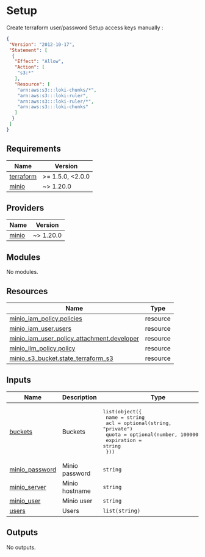 
# Setup
Create terraform user/password
Setup access keys manually :
```json
{
 "Version": "2012-10-17",
 "Statement": [
  {
   "Effect": "Allow",
   "Action": [
    "s3:*"
   ],
   "Resource": [
    "arn:aws:s3:::loki-chunks/*",
    "arn:aws:s3:::loki-ruler",
    "arn:aws:s3:::loki-ruler/*",
    "arn:aws:s3:::loki-chunks"
   ]
  }
 ]
}
```


<!-- BEGINNING OF PRE-COMMIT-TERRAFORM DOCS HOOK -->
## Requirements

| Name | Version |
|------|---------|
| <a name="requirement_terraform"></a> [terraform](#requirement\_terraform) | >= 1.5.0, <2.0.0 |
| <a name="requirement_minio"></a> [minio](#requirement\_minio) | ~> 1.20.0 |

## Providers

| Name | Version |
|------|---------|
| <a name="provider_minio"></a> [minio](#provider\_minio) | ~> 1.20.0 |

## Modules

No modules.

## Resources

| Name | Type |
|------|------|
| [minio_iam_policy.policies](https://registry.terraform.io/providers/aminueza/minio/latest/docs/resources/iam_policy) | resource |
| [minio_iam_user.users](https://registry.terraform.io/providers/aminueza/minio/latest/docs/resources/iam_user) | resource |
| [minio_iam_user_policy_attachment.developer](https://registry.terraform.io/providers/aminueza/minio/latest/docs/resources/iam_user_policy_attachment) | resource |
| [minio_ilm_policy.policy](https://registry.terraform.io/providers/aminueza/minio/latest/docs/resources/ilm_policy) | resource |
| [minio_s3_bucket.state_terraform_s3](https://registry.terraform.io/providers/aminueza/minio/latest/docs/resources/s3_bucket) | resource |

## Inputs

| Name | Description | Type | Default | Required |
|------|-------------|------|---------|:--------:|
| <a name="input_buckets"></a> [buckets](#input\_buckets) | Buckets | <pre>list(object({<br>    name       = string<br>    acl        = optional(string, "private")<br>    quota      = optional(number, 1000000000)<br>    expiration = string<br>  }))</pre> | n/a | yes |
| <a name="input_minio_password"></a> [minio\_password](#input\_minio\_password) | Minio password | `string` | n/a | yes |
| <a name="input_minio_server"></a> [minio\_server](#input\_minio\_server) | Minio hostname | `string` | `"minio-api.ayanides.cloud"` | no |
| <a name="input_minio_user"></a> [minio\_user](#input\_minio\_user) | Minio user | `string` | `"terraform"` | no |
| <a name="input_users"></a> [users](#input\_users) | Users | `list(string)` | n/a | yes |

## Outputs

No outputs.
<!-- END OF PRE-COMMIT-TERRAFORM DOCS HOOK -->
